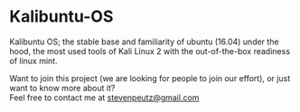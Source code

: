 # Kalibuntu-OS
Kalibuntu OS; the stable base and familiarity of ubuntu (16.04) under the hood, the most used tools of Kali Linux 2 with the out-of-the-box readiness of linux mint.

Want to join this project (we are looking for people to join our effort), or just want to know more about it?<br/>
Feel free to contact me at stevenpeutz@gmail.com
